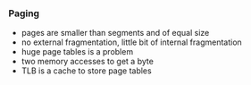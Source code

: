 ### Paging
* pages are smaller than segments and of equal size
* no external fragmentation, little bit of internal fragmentation
* huge page tables is a problem
* two memory accesses to get a byte
* TLB is a cache to store page tables
